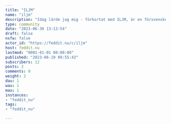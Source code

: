 ```yaml
---
title: "ILJM" 
name: "iljm"
description: "Idag lärde jag mig - förkortat med ILJM, är en försvenskning av engelska TIL (Today I Learned). ILJM är ett öppet gemenskap där alla kan dela med sig av vad dom har lärt sig. **Dela med dig av dina aha-upplevelser, eller vad du har lärt dig idag. Låt andra också lära sig av vad du har lärt dig!**"
type: community
date: "2023-06-30 13:13:54"
draft: false
nsfw: false
actor_id: "https://feddit.nu/c/iljm"
host: feddit.nu
lastmod: "0001-01-01 00:00:00"
published: "2023-06-19 09:55:43"
subscribers: 12
posts: 2
comments: 0
weight: 2
dau: 1
wau: 1
mau: 1
instances:
- "feddit_nu"
tags: 
- "feddit_nu"

---
```

